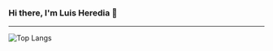 ### Hi there, I'm Luis Heredia 👋
---

<!-- I'm Jeremy, a software engineer with experience in JavaScript, React, Node, Oracle, Postgres, Mongo and more. I've been working for about 5 years continuosly and always getting better. I love solving problems and finding the easiest and better way possible to create things. I am committed about helping others and passionate to learn new things.-->

![Top Langs](https://github-readme-stats.vercel.app/api/top-langs/?username=kavallo&theme=buefy&layout=compact)
